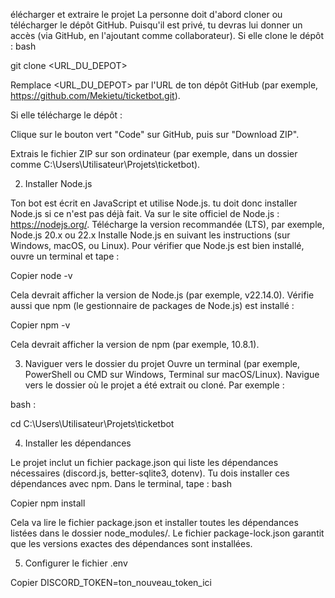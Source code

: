 élécharger et extraire le projet
La personne doit d'abord cloner ou télécharger le dépôt GitHub. Puisqu'il est privé, tu devras lui donner un accès (via GitHub, en l'ajoutant comme collaborateur).
Si elle clone le dépôt :
bash


git clone <URL_DU_DEPOT>

Remplace <URL_DU_DEPOT> par l'URL de ton dépôt GitHub (par exemple, https://github.com/Mekietu/ticketbot.git).

Si elle télécharge le dépôt :

Clique sur le bouton vert "Code" sur GitHub, puis sur "Download ZIP".

Extrais le fichier ZIP sur son ordinateur (par exemple, dans un dossier comme C:\Users\Utilisateur\Projets\ticketbot).

2. Installer Node.js
   
Ton bot est écrit en JavaScript et utilise Node.js. tu doit donc installer Node.js si ce n'est pas déjà fait.
Va sur le site officiel de Node.js : https://nodejs.org/.
Télécharge la version recommandée (LTS), par exemple, Node.js 20.x ou 22.x 
Installe Node.js en suivant les instructions (sur Windows, macOS, ou Linux).
Pour vérifier que Node.js est bien installé, ouvre un terminal et tape :

Copier
node -v

Cela devrait afficher la version de Node.js (par exemple, v22.14.0).
Vérifie aussi que npm (le gestionnaire de packages de Node.js) est installé :


Copier
npm -v

Cela devrait afficher la version de npm (par exemple, 10.8.1).

3. Naviguer vers le dossier du projet
Ouvre un terminal (par exemple, PowerShell ou CMD sur Windows, Terminal sur macOS/Linux).
Navigue vers le dossier où le projet a été extrait ou cloné.
Par exemple :

bash :

cd C:\Users\Utilisateur\Projets\ticketbot

4. Installer les dépendances
   
Le projet inclut un fichier package.json qui liste les dépendances nécessaires (discord.js, better-sqlite3, dotenv). Tu dois installer ces dépendances avec npm.
Dans le terminal, tape :
bash

Copier
npm install

Cela va lire le fichier package.json et installer toutes les dépendances listées dans le dossier node_modules/. Le fichier package-lock.json garantit que les versions exactes des dépendances sont installées.

5. Configurer le fichier .env

Copier
DISCORD_TOKEN=ton_nouveau_token_ici
